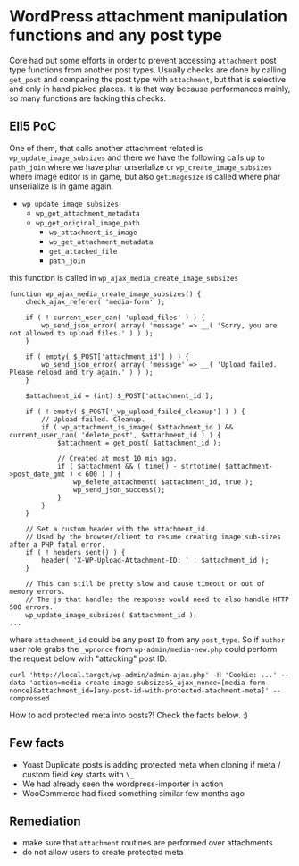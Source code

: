 # WordPress attachment manipulation functions and any post type

Core had put some efforts in order to prevent accessing `attachment` post type functions from another post types. Usually checks are done by calling `get_post` and comparing the post type with `attachment`, but that is selective and only in hand picked places. It is that way because performances mainly, so many functions are lacking this checks.

## Eli5 PoC
One of them, that calls another attachment related is `wp_update_image_subsizes` and there we have the following calls up to `path_join` where we have phar unserialize or `wp_create_image_subsizes` where image editor is in game, but also `getimagesize` is called where phar unserialize is in game again.

* `wp_update_image_subsizes`
	* `wp_get_attachment_metadata`
	* `wp_get_original_image_path`
		* `wp_attachment_is_image`
		* `wp_get_attachment_metadata`
		* `get_attached_file`
		* `path_join`

this function is called in `wp_ajax_media_create_image_subsizes` 
```
function wp_ajax_media_create_image_subsizes() {
	check_ajax_referer( 'media-form' );

	if ( ! current_user_can( 'upload_files' ) ) {
		wp_send_json_error( array( 'message' => __( 'Sorry, you are not allowed to upload files.' ) ) );
	}

	if ( empty( $_POST['attachment_id'] ) ) {
		wp_send_json_error( array( 'message' => __( 'Upload failed. Please reload and try again.' ) ) );
	}

	$attachment_id = (int) $_POST['attachment_id'];

	if ( ! empty( $_POST['_wp_upload_failed_cleanup'] ) ) {
		// Upload failed. Cleanup.
		if ( wp_attachment_is_image( $attachment_id ) && current_user_can( 'delete_post', $attachment_id ) ) {
			$attachment = get_post( $attachment_id );

			// Created at most 10 min ago.
			if ( $attachment && ( time() - strtotime( $attachment->post_date_gmt ) < 600 ) ) {
				wp_delete_attachment( $attachment_id, true );
				wp_send_json_success();
			}
		}
	}

	// Set a custom header with the attachment_id.
	// Used by the browser/client to resume creating image sub-sizes after a PHP fatal error.
	if ( ! headers_sent() ) {
		header( 'X-WP-Upload-Attachment-ID: ' . $attachment_id );
	}

	// This can still be pretty slow and cause timeout or out of memory errors.
	// The js that handles the response would need to also handle HTTP 500 errors.
	wp_update_image_subsizes( $attachment_id );
...
```
where `attachment_id` could be any post `ID` from any `post_type`. So if `author` user role grabs the `_wpnonce` from `wp-admin/media-new.php` could perform the request below with "attacking" post ID. 

```
curl 'http://local.target/wp-admin/admin-ajax.php' -H 'Cookie: ...' --data 'action=media-create-image-subsizes&_ajax_nonce=[media-form-nonce]&attachment_id=[any-post-id-with-protected-atachment-meta]' --compressed
```
How to add protected meta into posts?! Check the facts below. :)

## Few facts

- Yoast Duplicate posts is adding protected meta when cloning if meta / custom field key starts with `\_`
- We had already seen the wordpress-importer in action
- WooCommerce had fixed something similar few months ago

## Remediation

- make sure that `attachment` routines are performed over attachments
- do not allow users to create protected meta


